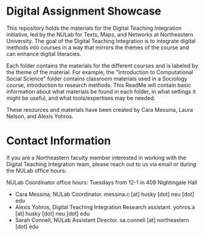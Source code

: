# Digital Assignment Showcase

This repository holds the materials for the Digital Teaching Integration initiative, led by the NULab for Texts, Maps, and Networks at Northeastern University. The goal of the Digital Teaching Integration is to integrate digital methods into courses in a way that mirrors the themes of the course and can enhance digital literacies. 

Each folder contains the materials for the different courses and is labeled by the theme of the material. For example, the "Introduction to Computational Social Science" folder contains classroom materials used in a Sociology course, introduction to research methods. This ReadMe will contain basic information about what materials be found in each folder, in what settings it might be useful, and what tools/expertises may be needed.

These resources and materials have been created by Cara Messina, Laura Nelson, and Alexis Yohros.

# Contact Information

If you are a Northeastern faculty member interested in working with the Digital Teaching Integration team, please reach out to us via email or during the NULab office hours:

NULab Coordinator office hours: Tuesdays from 12-1 in 409 Nightingale Hall

- Cara Messina, NULab Coordinator. messina.c [at] husky [dot] neu [dot] edu
- Alexis Yohros, Digital Teaching Integration Research assistant. yohros.a [at] husky [dot] neu [dot] edu
- Sarah Connell, NULab Assistant Director. sa.connell [at] northeastern [dot] edu
